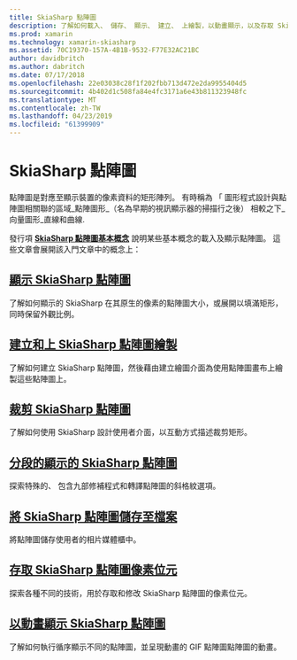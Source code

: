 ```yaml
---
title: SkiaSharp 點陣圖
description: 了解如何載入、 儲存、 顯示、 建立、 上繪製，以動畫顯示，以及存取 SkiaSharp 點陣圖的位元。
ms.prod: xamarin
ms.technology: xamarin-skiasharp
ms.assetid: 70C19370-157A-4B1B-9532-F77E32AC21BC
author: davidbritch
ms.author: dabritch
ms.date: 07/17/2018
ms.openlocfilehash: 22e03038c28f1f202fbb713d472e2da9955404d5
ms.sourcegitcommit: 4b402d1c508fa84e4fc3171a6e43b811323948fc
ms.translationtype: MT
ms.contentlocale: zh-TW
ms.lasthandoff: 04/23/2019
ms.locfileid: "61399909"
---
```

# <a name="skiasharp-bitmaps"></a>SkiaSharp 點陣圖

點陣圖是對應至顯示裝置的像素資料的矩形陣列。 有時稱為 「 圖形程式設計與點陣圖相關聯的區域_點陣圖形_（名為早期的視訊顯示器的掃描行之後） 相較之下_向量圖形_直線和曲線. 

發行項 **[SkiaSharp 點陣圖基本概念](../basics/bitmaps.md)** 說明某些基本概念的載入及顯示點陣圖。 這些文章會展開該入門文章中的概念上：

## <a name="displaying-skiasharp-bitmapsdisplayingmd"></a>[顯示 SkiaSharp 點陣圖](displaying.md)

了解如何顯示的 SkiaSharp 在其原生的像素的點陣圖大小，或展開以填滿矩形，同時保留外觀比例。

## <a name="creating-and-drawing-on-skiasharp-bitmapsdrawingmd"></a>[建立和上 SkiaSharp 點陣圖繪製](drawing.md)

了解如何建立 SkiaSharp 點陣圖，然後藉由建立繪圖介面為使用點陣圖畫布上繪製這些點陣圖上。

## <a name="cropping-skiasharp-bitmapscroppingmd"></a>[裁剪 SkiaSharp 點陣圖](cropping.md)

了解如何使用 SkiaSharp 設計使用者介面，以互動方式描述裁剪矩形。

## <a name="segmented-display-of-skiasharp-bitmapssegmentedmd"></a>[分段的顯示的 SkiaSharp 點陣圖](segmented.md)

探索特殊的、 包含九部修補程式和轉譯點陣圖的斜格紋選項。

## <a name="saving-skiasharp-bitmaps-to-filessavingmd"></a>[將 SkiaSharp 點陣圖儲存至檔案](saving.md)

將點陣圖儲存使用者的相片媒體櫃中。

## <a name="accessing-skiasharp-bitmap-pixel-bitspixel-bitsmd"></a>[存取 SkiaSharp 點陣圖像素位元](pixel-bits.md)

探索各種不同的技術，用於存取和修改 SkiaSharp 點陣圖的像素位元。

## <a name="animating-skiasharp-bitmapsanimatingmd"></a>[以動畫顯示 SkiaSharp 點陣圖](animating.md)

了解如何執行循序顯示不同的點陣圖，並呈現動畫的 GIF 點陣圖點陣圖的動畫。
